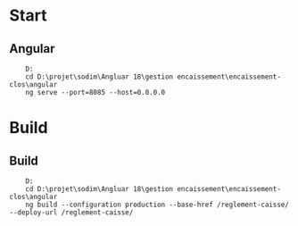 # Start


##	Angular
		D:
		cd D:\projet\sodim\Angluar 18\gestion encaissement\encaissement-clos\angular
		ng serve --port=8085 --host=0.0.0.0


# Build
##	Build
		D:
		cd D:\projet\sodim\Angluar 18\gestion encaissement\encaissement-clos\angular
        ng build --configuration production --base-href /reglement-caisse/ --deploy-url /reglement-caisse/

